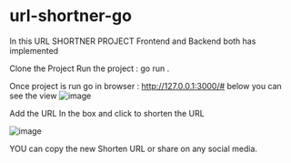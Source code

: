# url-shortner-go

In this URL SHORTNER PROJECT Frontend and Backend both has implemented

Clone the Project
Run the project : go run .

Once project is run go in browser : http://127.0.0.1:3000/#
below you can see the view
![image](https://github.com/mahtoamit/url-shortner-go/assets/91480218/17e9a3ba-793d-44dc-8a37-dcd2f99b2aa8)

Add the URL In the box and click to shorten the URL

![image](https://github.com/mahtoamit/url-shortner-go/assets/91480218/8aef9b74-d023-4eda-8d95-b7b4d177b0ff)

YOU can copy the new Shorten URL or share on any social media.





